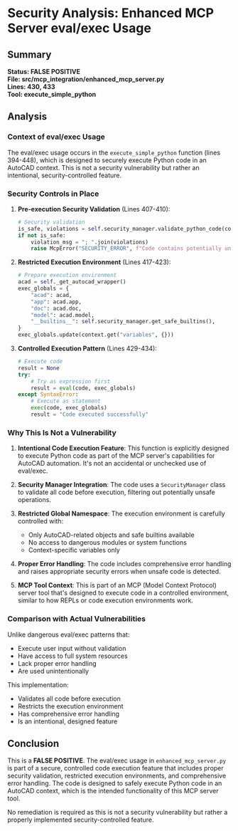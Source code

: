 # Security Analysis: Enhanced MCP Server eval/exec Usage

## Summary
**Status: FALSE POSITIVE**  
**File: src/mcp_integration/enhanced_mcp_server.py**  
**Lines: 430, 433**  
**Tool: execute_simple_python**

## Analysis

### Context of eval/exec Usage
The eval/exec usage occurs in the `execute_simple_python` function (lines 394-448), which is designed to securely execute Python code in an AutoCAD context. This is not a security vulnerability but rather an intentional, security-controlled feature.

### Security Controls in Place

1. **Pre-execution Security Validation** (Lines 407-410):
   ```python
   # Security validation
   is_safe, violations = self.security_manager.validate_python_code(code)
   if not is_safe:
       violation_msg = "; ".join(violations)
       raise McpError("SECURITY_ERROR", f"Code contains potentially unsafe operations: {violation_msg}")
   ```

2. **Restricted Execution Environment** (Lines 417-423):
   ```python
   # Prepare execution environment
   acad = self._get_autocad_wrapper()
   exec_globals = {
       "acad": acad,
       "app": acad.app,
       "doc": acad.doc,
       "model": acad.model,
       "__builtins__": self.security_manager.get_safe_builtins(),
   }
   exec_globals.update(context.get("variables", {}))
   ```

3. **Controlled Execution Pattern** (Lines 429-434):
   ```python
   # Execute code
   result = None
   try:
       # Try as expression first
       result = eval(code, exec_globals)
   except SyntaxError:
       # Execute as statement
       exec(code, exec_globals)
       result = "Code executed successfully"
   ```

### Why This Is Not a Vulnerability

1. **Intentional Code Execution Feature**: This function is explicitly designed to execute Python code as part of the MCP server's capabilities for AutoCAD automation. It's not an accidental or unchecked use of eval/exec.

2. **Security Manager Integration**: The code uses a `SecurityManager` class to validate all code before execution, filtering out potentially unsafe operations.

3. **Restricted Global Namespace**: The execution environment is carefully controlled with:
   - Only AutoCAD-related objects and safe builtins available
   - No access to dangerous modules or system functions
   - Context-specific variables only

4. **Proper Error Handling**: The code includes comprehensive error handling and raises appropriate security errors when unsafe code is detected.

5. **MCP Tool Context**: This is part of an MCP (Model Context Protocol) server tool that's designed to execute code in a controlled environment, similar to how REPLs or code execution environments work.

### Comparison with Actual Vulnerabilities

Unlike dangerous eval/exec patterns that:
- Execute user input without validation
- Have access to full system resources
- Lack proper error handling
- Are used unintentionally

This implementation:
- Validates all code before execution
- Restricts the execution environment
- Has comprehensive error handling
- Is an intentional, designed feature

## Conclusion

This is a **FALSE POSITIVE**. The eval/exec usage in `enhanced_mcp_server.py` is part of a secure, controlled code execution feature that includes proper security validation, restricted execution environments, and comprehensive error handling. The code is designed to safely execute Python code in an AutoCAD context, which is the intended functionality of this MCP server tool.

No remediation is required as this is not a security vulnerability but rather a properly implemented security-controlled feature.